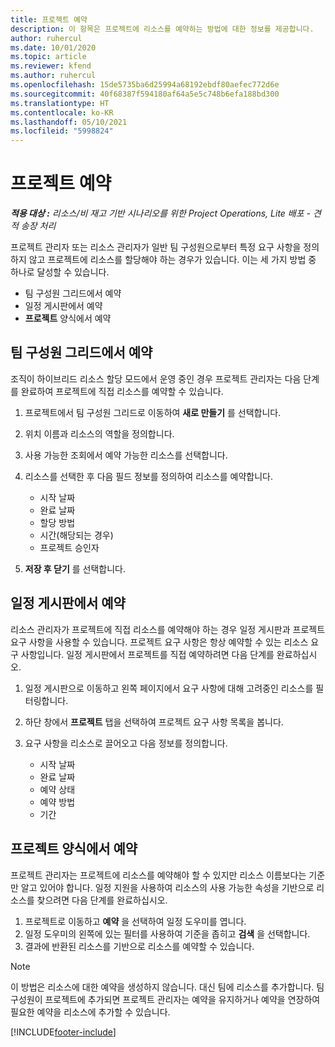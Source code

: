 ```yaml
---
title: 프로젝트 예약
description: 이 항목은 프로젝트에 리소스를 예약하는 방법에 대한 정보를 제공합니다.
author: ruhercul
ms.date: 10/01/2020
ms.topic: article
ms.reviewer: kfend
ms.author: ruhercul
ms.openlocfilehash: 15de5735ba6d25994a68192ebdf80aefec772d6e
ms.sourcegitcommit: 40f68387f594180af64a5e5c748b6efa188bd300
ms.translationtype: HT
ms.contentlocale: ko-KR
ms.lasthandoff: 05/10/2021
ms.locfileid: "5998824"
---
```

# <a name="book-to-a-project"></a>프로젝트 예약

_**적용 대상 :** 리소스/비 재고 기반 시나리오를 위한 Project Operations, Lite 배포 - 견적 송장 처리_

프로젝트 관리자 또는 리소스 관리자가 일반 팀 구성원으로부터 특정 요구 사항을 정의하지 않고 프로젝트에 리소스를 할당해야 하는 경우가 있습니다. 이는 세 가지 방법 중 하나로 달성할 수 있습니다.

- 팀 구성원 그리드에서 예약
- 일정 게시판에서 예약
- **프로젝트** 양식에서 예약

## <a name="book-from-the-team-member-grid"></a>팀 구성원 그리드에서 예약

조직이 하이브리드 리소스 할당 모드에서 운영 중인 경우 프로젝트 관리자는 다음 단계를 완료하여 프로젝트에 직접 리소스를 예약할 수 있습니다.

1. 프로젝트에서 팀 구성원 그리드로 이동하여 **새로 만들기** 를 선택합니다.
2. 위치 이름과 리소스의 역할을 정의합니다.
3. 사용 가능한 조회에서 예약 가능한 리소스를 선택합니다.
4. 리소스를 선택한 후 다음 필드 정보를 정의하여 리소스를 예약합니다.

    - 시작 날짜
    - 완료 날짜
    - 할당 방법
    - 시간(해당되는 경우)
    - 프로젝트 승인자

6. **저장 후 닫기** 를 선택합니다.

## <a name="book-from-the-schedule-board"></a>일정 게시판에서 예약

리소스 관리자가 프로젝트에 직접 리소스를 예약해야 하는 경우 일정 게시판과 프로젝트 요구 사항을 사용할 수 있습니다. 프로젝트 요구 사항은 항상 예약할 수 있는 리소스 요구 사항입니다. 일정 게시판에서 프로젝트를 직접 예약하려면 다음 단계를 완료하십시오.

1. 일정 게시판으로 이동하고 왼쪽 페이지에서 요구 사항에 대해 고려중인 리소스를 필터링합니다.
2. 하단 창에서 **프로젝트** 탭을 선택하여 프로젝트 요구 사항 목록을 봅니다.
3. 요구 사항을 리소스로 끌어오고 다음 정보를 정의합니다.

    - 시작 날짜
    - 완료 날짜
    - 예약 상태
    - 예약 방법
    - 기간

## <a name="book-from-the-project-form"></a>프로젝트 양식에서 예약

프로젝트 관리자는 프로젝트에 리소스를 예약해야 할 수 있지만 리소스 이름보다는 기준만 알고 있어야 합니다. 일정 지원을 사용하여 리소스의 사용 가능한 속성을 기반으로 리소스를 찾으려면 다음 단계를 완료하십시오. 

1. 프로젝트로 이동하고 **예약** 을 선택하여 일정 도우미를 엽니다.
2. 일정 도우미의 왼쪽에 있는 필터를 사용하여 기준을 좁히고 **검색** 을 선택합니다.
3. 결과에 반환된 리소스를 기반으로 리소스를 예약할 수 있습니다.

> [!NOTE]
> 이 방법은 리소스에 대한 예약을 생성하지 않습니다. 대신 팀에 리소스를 추가합니다. 팀 구성원이 프로젝트에 추가되면 프로젝트 관리자는 예약을 유지하거나 예약을 연장하여 필요한 예약을 리소스에 추가할 수 있습니다.


[!INCLUDE[footer-include](../includes/footer-banner.md)]